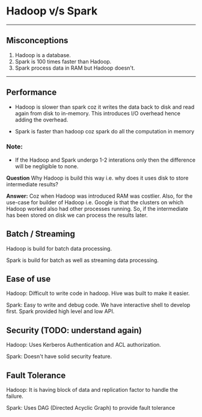# Hadoop v/s Spark

---

## Misconceptions

1. Hadoop is a database.
2. Spark is 100 times faster than Hadoop.
3. Spark process data in RAM but Hadoop doesn't.

---

## Performance

* Hadoop is slower than spark coz it writes the data back to disk and read again from disk to in-memory. This introduces I/O overhead hence adding the overhead.

* Spark is faster than hadoop coz spark do all the computation in memory

### Note:

* If the Hadoop and Spark undergo 1-2 interations only then the difference will be negligible to none.

**Question** Why Hadoop is build this way i.e. why does it uses disk to store intermediate results?

**Answer:** Coz when Hadoop was introduced RAM was costlier. Also, for the use-case for builder of Hadoop i.e. Google  is that the clusters on which Hadoop worked also had other processes running. So, if the intermediate has been stored on disk we can process the results later.

## Batch / Streaming

Hadoop is build for batch data processing.

Spark is build for batch as well as streaming data processing.

## Ease of use

Hadoop: Difficult to write code in hadoop. Hive was built to make it easier.

Spark: Easy to write and debug code. We have interactive shell to develop first. Spark provided high level and low API.

## Security (TODO: understand again)

Hadoop: Uses Kerberos Authentication and ACL authorization.

Spark: Doesn't have solid security feature.

## Fault Tolerance

Hadoop: It is having block of data and replication factor to handle the failure.

Spark: Uses DAG (Directed Acyclic Graph) to provide fault tolerance
